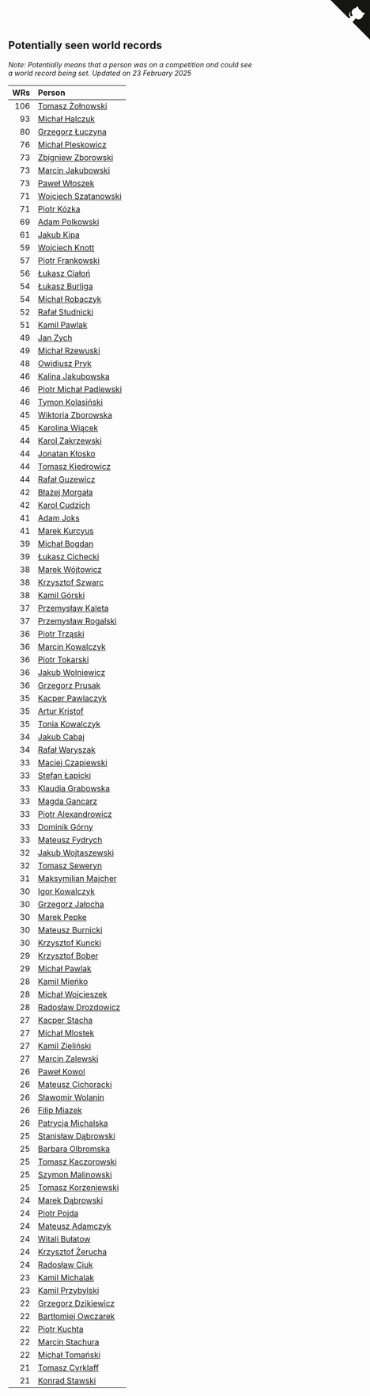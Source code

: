 ## Potentially seen world records

*Note: Potentially means that a person was on a competition and could see a world record being set.*
*Updated on 23 February 2025*

| WRs | Person |
| ---: | :--- |
| 106 | [Tomasz Żołnowski](https://www.worldcubeassociation.org/persons/2005ZOLN01) |
| 93 | [Michał Halczuk](https://www.worldcubeassociation.org/persons/2006HALC01) |
| 80 | [Grzegorz Łuczyna](https://www.worldcubeassociation.org/persons/2005LUCZ01) |
| 76 | [Michał Pleskowicz](https://www.worldcubeassociation.org/persons/2009PLES01) |
| 73 | [Zbigniew Zborowski](https://www.worldcubeassociation.org/persons/2003ZBOR02) |
| 73 | [Marcin Jakubowski](https://www.worldcubeassociation.org/persons/2007JAKU01) |
| 73 | [Paweł Włoszek](https://www.worldcubeassociation.org/persons/2006WLOS01) |
| 71 | [Wojciech Szatanowski](https://www.worldcubeassociation.org/persons/2011SZAT01) |
| 71 | [Piotr Kózka](https://www.worldcubeassociation.org/persons/2005KOZK01) |
| 69 | [Adam Polkowski](https://www.worldcubeassociation.org/persons/2007POLK01) |
| 61 | [Jakub Kipa](https://www.worldcubeassociation.org/persons/2010KIPA01) |
| 59 | [Wojciech Knott](https://www.worldcubeassociation.org/persons/2011KNOT01) |
| 57 | [Piotr Frankowski](https://www.worldcubeassociation.org/persons/2006FRAN01) |
| 56 | [Łukasz Ciałoń](https://www.worldcubeassociation.org/persons/2005CIAL02) |
| 54 | [Łukasz Burliga](https://www.worldcubeassociation.org/persons/2013BURL01) |
| 54 | [Michał Robaczyk](https://www.worldcubeassociation.org/persons/2006ROBA01) |
| 52 | [Rafał Studnicki](https://www.worldcubeassociation.org/persons/2005STUD01) |
| 51 | [Kamil Pawlak](https://www.worldcubeassociation.org/persons/2006PAWL01) |
| 49 | [Jan Zych](https://www.worldcubeassociation.org/persons/2014ZYCH01) |
| 49 | [Michał Rzewuski](https://www.worldcubeassociation.org/persons/2014RZEW01) |
| 48 | [Owidiusz Pryk](https://www.worldcubeassociation.org/persons/2008PRYK01) |
| 46 | [Kalina Jakubowska](https://www.worldcubeassociation.org/persons/2009BRZE01) |
| 46 | [Piotr Michał Padlewski](https://www.worldcubeassociation.org/persons/2008PADL01) |
| 46 | [Tymon Kolasiński](https://www.worldcubeassociation.org/persons/2016KOLA02) |
| 45 | [Wiktoria Zborowska](https://www.worldcubeassociation.org/persons/2003ZBOR01) |
| 45 | [Karolina Wiącek](https://www.worldcubeassociation.org/persons/2008WIAC01) |
| 44 | [Karol Zakrzewski](https://www.worldcubeassociation.org/persons/2014ZAKR01) |
| 44 | [Jonatan Kłosko](https://www.worldcubeassociation.org/persons/2013KOSK01) |
| 44 | [Tomasz Kiedrowicz](https://www.worldcubeassociation.org/persons/2006KIED01) |
| 44 | [Rafał Guzewicz](https://www.worldcubeassociation.org/persons/2006GUZE01) |
| 42 | [Błażej Morgała](https://www.worldcubeassociation.org/persons/2006MORG01) |
| 42 | [Karol Cudzich](https://www.worldcubeassociation.org/persons/2006CUDZ01) |
| 41 | [Adam Joks](https://www.worldcubeassociation.org/persons/2005JOKS01) |
| 41 | [Marek Kurcyus](https://www.worldcubeassociation.org/persons/2005KURC01) |
| 39 | [Michał Bogdan](https://www.worldcubeassociation.org/persons/2012BOGD01) |
| 39 | [Łukasz Cichecki](https://www.worldcubeassociation.org/persons/2007CICH01) |
| 38 | [Marek Wójtowicz](https://www.worldcubeassociation.org/persons/2008WOJT01) |
| 38 | [Krzysztof Szwarc](https://www.worldcubeassociation.org/persons/2006SZWA01) |
| 38 | [Kamil Górski](https://www.worldcubeassociation.org/persons/2006GORS01) |
| 37 | [Przemysław Kaleta](https://www.worldcubeassociation.org/persons/2012KALE01) |
| 37 | [Przemysław Rogalski](https://www.worldcubeassociation.org/persons/2013ROGA02) |
| 36 | [Piotr Trząski](https://www.worldcubeassociation.org/persons/2012TRZA01) |
| 36 | [Marcin Kowalczyk](https://www.worldcubeassociation.org/persons/2011KOWA01) |
| 36 | [Piotr Tokarski](https://www.worldcubeassociation.org/persons/2013TOKA01) |
| 36 | [Jakub Wolniewicz](https://www.worldcubeassociation.org/persons/2012WOLN01) |
| 36 | [Grzegorz Prusak](https://www.worldcubeassociation.org/persons/2006PRUS01) |
| 35 | [Kacper Pawlaczyk](https://www.worldcubeassociation.org/persons/2005PAWL01) |
| 35 | [Artur Kristof](https://www.worldcubeassociation.org/persons/2012KRIS12) |
| 35 | [Tonia Kowalczyk](https://www.worldcubeassociation.org/persons/2008KWAS01) |
| 34 | [Jakub Cabaj](https://www.worldcubeassociation.org/persons/2008CABA03) |
| 34 | [Rafał Waryszak](https://www.worldcubeassociation.org/persons/2013WARY01) |
| 33 | [Maciej Czapiewski](https://www.worldcubeassociation.org/persons/2014CZAP01) |
| 33 | [Stefan Łapicki](https://www.worldcubeassociation.org/persons/2006LAPI01) |
| 33 | [Klaudia Grabowska](https://www.worldcubeassociation.org/persons/2007GRAB01) |
| 33 | [Magda Gancarz](https://www.worldcubeassociation.org/persons/2007GANC01) |
| 33 | [Piotr Alexandrowicz](https://www.worldcubeassociation.org/persons/2007ALEX01) |
| 33 | [Dominik Górny](https://www.worldcubeassociation.org/persons/2015GORN01) |
| 33 | [Mateusz Fydrych](https://www.worldcubeassociation.org/persons/2011FYDR01) |
| 32 | [Jakub Wojtaszewski](https://www.worldcubeassociation.org/persons/2013WOJT02) |
| 32 | [Tomasz Seweryn](https://www.worldcubeassociation.org/persons/2006SEWE01) |
| 31 | [Maksymilian Majcher](https://www.worldcubeassociation.org/persons/2011MAJC01) |
| 30 | [Igor Kowalczyk](https://www.worldcubeassociation.org/persons/2013KOWA04) |
| 30 | [Grzegorz Jałocha](https://www.worldcubeassociation.org/persons/2012JALO01) |
| 30 | [Marek Pepke](https://www.worldcubeassociation.org/persons/2008PEPK01) |
| 30 | [Mateusz Burnicki](https://www.worldcubeassociation.org/persons/2006BURN01) |
| 30 | [Krzysztof Kuncki](https://www.worldcubeassociation.org/persons/2010KUNC01) |
| 29 | [Krzysztof Bober](https://www.worldcubeassociation.org/persons/2013BOBE01) |
| 29 | [Michał Pawlak](https://www.worldcubeassociation.org/persons/2008PAWL03) |
| 28 | [Kamil Mieńko](https://www.worldcubeassociation.org/persons/2011MIEN01) |
| 28 | [Michał Wojcieszek](https://www.worldcubeassociation.org/persons/2015WOJC02) |
| 28 | [Radosław Drozdowicz](https://www.worldcubeassociation.org/persons/2012DROZ02) |
| 27 | [Kacper Stacha](https://www.worldcubeassociation.org/persons/2013STAC01) |
| 27 | [Michał Mlostek](https://www.worldcubeassociation.org/persons/2015MLOS01) |
| 27 | [Kamil Zieliński](https://www.worldcubeassociation.org/persons/2008ZIEL01) |
| 27 | [Marcin Zalewski](https://www.worldcubeassociation.org/persons/2011ZALE02) |
| 26 | [Paweł Kowol](https://www.worldcubeassociation.org/persons/2011KOWO01) |
| 26 | [Mateusz Cichoracki](https://www.worldcubeassociation.org/persons/2011CICH01) |
| 26 | [Sławomir Wolanin](https://www.worldcubeassociation.org/persons/2005WOLA01) |
| 26 | [Filip Miazek](https://www.worldcubeassociation.org/persons/2010MIAZ01) |
| 26 | [Patrycja Michalska](https://www.worldcubeassociation.org/persons/2013MICH02) |
| 25 | [Stanisław Dąbrowski](https://www.worldcubeassociation.org/persons/2016DABR03) |
| 25 | [Barbara Olbromska](https://www.worldcubeassociation.org/persons/2006OLBR01) |
| 25 | [Tomasz Kaczorowski](https://www.worldcubeassociation.org/persons/2008KACZ01) |
| 25 | [Szymon Malinowski](https://www.worldcubeassociation.org/persons/2013MALI03) |
| 25 | [Tomasz Korzeniewski](https://www.worldcubeassociation.org/persons/2007KORZ01) |
| 24 | [Marek Dąbrowski](https://www.worldcubeassociation.org/persons/2016DABR02) |
| 24 | [Piotr Pojda](https://www.worldcubeassociation.org/persons/2012POJD01) |
| 24 | [Mateusz Adamczyk](https://www.worldcubeassociation.org/persons/2011ADAM03) |
| 24 | [Witali Bułatow](https://www.worldcubeassociation.org/persons/2015BUAT01) |
| 24 | [Krzysztof Żerucha](https://www.worldcubeassociation.org/persons/2008ZERU01) |
| 24 | [Radosław Ciuk](https://www.worldcubeassociation.org/persons/2013CIUK01) |
| 23 | [Kamil Michalak](https://www.worldcubeassociation.org/persons/2016MICH01) |
| 23 | [Kamil Przybylski](https://www.worldcubeassociation.org/persons/2016PRZY01) |
| 22 | [Grzegorz Dzikiewicz](https://www.worldcubeassociation.org/persons/2008DZIK01) |
| 22 | [Bartłomiej Owczarek](https://www.worldcubeassociation.org/persons/2013OWCZ01) |
| 22 | [Piotr Kuchta](https://www.worldcubeassociation.org/persons/2012KUCH01) |
| 22 | [Marcin Stachura](https://www.worldcubeassociation.org/persons/2011STAC01) |
| 22 | [Michał Tomański](https://www.worldcubeassociation.org/persons/2009TOMA01) |
| 21 | [Tomasz Cyrklaff](https://www.worldcubeassociation.org/persons/2009CYRK01) |
| 21 | [Konrad Stawski](https://www.worldcubeassociation.org/persons/2007STAW01) |


<a href="https://github.com/maxidragon/wca_statistics_pl" class="github-corner" aria-label="View source on Github"><svg width="80" height="80" viewBox="0 0 250 250" style="fill:#151513; color:#fff; position: absolute; top: 0; border: 0; right: 0;" aria-hidden="true"><path d="M0,0 L115,115 L130,115 L142,142 L250,250 L250,0 Z"></path><path d="M128.3,109.0 C113.8,99.7 119.0,89.6 119.0,89.6 C122.0,82.7 120.5,78.6 120.5,78.6 C119.2,72.0 123.4,76.3 123.4,76.3 C127.3,80.9 125.5,87.3 125.5,87.3 C122.9,97.6 130.6,101.9 134.4,103.2" fill="currentColor" style="transform-origin: 130px 106px;" class="octo-arm"></path><path d="M115.0,115.0 C114.9,115.1 118.7,116.5 119.8,115.4 L133.7,101.6 C136.9,99.2 139.9,98.4 142.2,98.6 C133.8,88.0 127.5,74.4 143.8,58.0 C148.5,53.4 154.0,51.2 159.7,51.0 C160.3,49.4 163.2,43.6 171.4,40.1 C171.4,40.1 176.1,42.5 178.8,56.2 C183.1,58.6 187.2,61.8 190.9,65.4 C194.5,69.0 197.7,73.2 200.1,77.6 C213.8,80.2 216.3,84.9 216.3,84.9 C212.7,93.1 206.9,96.0 205.4,96.6 C205.1,102.4 203.0,107.8 198.3,112.5 C181.9,128.9 168.3,122.5 157.7,114.1 C157.9,116.9 156.7,120.9 152.7,124.9 L141.0,136.5 C139.8,137.7 141.6,141.9 141.8,141.8 Z" fill="currentColor" class="octo-body"></path></svg></a><style>.github-corner:hover .octo-arm{animation:octocat-wave 560ms ease-in-out}@keyframes octocat-wave{0%,100%{transform:rotate(0)}20%,60%{transform:rotate(-25deg)}40%,80%{transform:rotate(10deg)}}@media (max-width:500px){.github-corner:hover .octo-arm{animation:none}.github-corner .octo-arm{animation:octocat-wave 560ms ease-in-out}}</style>
